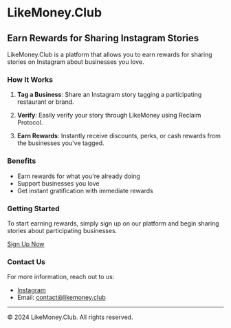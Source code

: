 # LikeMoney.Club

## Earn Rewards for Sharing Instagram Stories

LikeMoney.Club is a platform that allows you to earn rewards for sharing stories on Instagram about businesses you love.

### How It Works

1. **Tag a Business**: Share an Instagram story tagging a participating restaurant or brand.

2. **Verify**: Easily verify your story through LikeMoney using Reclaim Protocol.

3. **Earn Rewards**: Instantly receive discounts, perks, or cash rewards from the businesses you've tagged.

### Benefits

- Earn rewards for what you're already doing
- Support businesses you love
- Get instant gratification with immediate rewards

### Getting Started

To start earning rewards, simply sign up on our platform and begin sharing stories about participating businesses.

[Sign Up Now](https://forgiving-favorites-265697.framer.app/)

### Contact Us

For more information, reach out to us:

- [Instagram](https://instagram.com/likemoney.club)
- Email: contact@likemoney.club

---

© 2024 LikeMoney.Club. All rights reserved.
